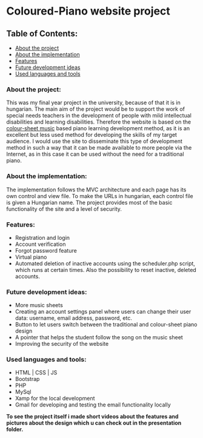 # Coloured-Piano website project

## Table of Contents:
- [About the project](#about-the-project)
- [About the implementation](#about-the-implementation)
- [Features](#features)
- [Future development ideas](#future-development-ideas)
- [Used languages and tools](#used-languages-and-tools)

### About the project:
This was my final year project in the university, because of that it is in hungarian. The main aim of the project would be to support the work of special needs teachers in the development of people with mild intellectual disabilities and learning disabilities. Therefore the website is based on the [colour-sheet music](https://en.wikipedia.org/wiki/Colored_music_notation) based piano learning development method, as it is an excellent but less used method for developing the skills of my target audience. I would use the site to disseminate this type of development method in such a way that it can be made available to more people via the Internet, as in this case it can be used without the need for a traditional piano.

### About the implementation:
The implementation follows the MVC architecture and each page has its own control and view file. To make the URLs in hungarian, each control file is given a Hungarian name. The project provides most of the basic functionality of the site and a level of security.

### Features:
- Registration and login
- Account verification
- Forgot password feature
- Virtual piano
- Automated deletion of inactive accounts using the scheduler.php script, which runs at certain times. Also the possibility to reset inactive, deleted accounts.

### Future development ideas:
- More music sheets
- Creating an account settings panel where users can change their user data: username, email address, password, etc.
- Button to let users switch between the traditional and colour-sheet piano design
- A pointer that helps the student follow the song on the music sheet
- Improving the security of the website

### Used languages and tools:
- HTML | CSS | JS
- Bootstrap
- PHP
- MySql
- Xamp for the local development
- Gmail for developing and testing the email functionality locally

**To see the project itself i made short videos about the features and pictures about the design which u can check out in the presentation folder.**
